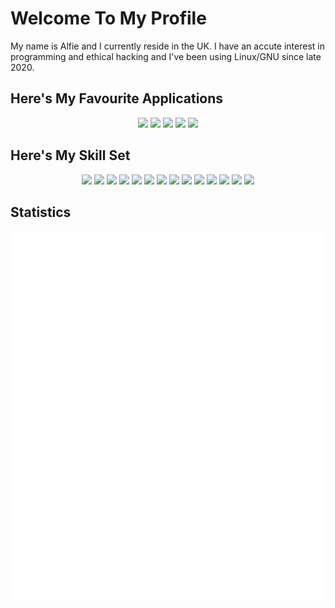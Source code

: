 # Welcome To My Profile
My name is Alfie and I currently reside in the UK. I have an accute interest in programming and ethical hacking and I've been using Linux/GNU since late 2020.

## Here's My Favourite Applications
<p align="center">
  <img height="150px" src="https://cdn.jsdelivr.net/gh/devicons/devicon/icons/firefox/firefox-original-wordmark.svg" />
  <img height="150px" src="https://cdn.jsdelivr.net/gh/devicons/devicon/icons/gimp/gimp-original-wordmark.svg" />
  <img height="150px" src="https://cdn.jsdelivr.net/gh/devicons/devicon/icons/inkscape/inkscape-original-wordmark.svg" />
  <img height="150px" src="https://cdn.jsdelivr.net/gh/devicons/devicon/icons/vscode/vscode-original.svg" />
  <img height="150px" src="https://cdn.jsdelivr.net/gh/devicons/devicon/icons/blender/blender-original.svg" />
</p>

## Here's My Skill Set
<p align="center">
  <img height="125px" src="https://cdn.jsdelivr.net/gh/devicons/devicon/icons/html5/html5-original.svg" />
  <img height="125px" src="https://cdn.jsdelivr.net/gh/devicons/devicon/icons/css3/css3-original.svg" />
  <img height="125px" src="https://cdn.jsdelivr.net/gh/devicons/devicon/icons/javascript/javascript-original.svg" />
  <img height="125px" src="https://cdn.jsdelivr.net/gh/devicons/devicon/icons/typescript/typescript-original.svg" />
  <img height="125px" src="https://cdn.jsdelivr.net/gh/devicons/devicon/icons/bootstrap/bootstrap-original-wordmark.svg" />
  <img height="125px" src="https://cdn.jsdelivr.net/gh/devicons/devicon/icons/php/php-original.svg" />
  <img height="125px" src="https://cdn.jsdelivr.net/gh/devicons/devicon/icons/git/git-original-wordmark.svg" />
  <img height="125px" src="https://cdn.jsdelivr.net/gh/devicons/devicon/icons/linux/linux-original.svg" />
  <img height="125px" src="https://cdn.jsdelivr.net/gh/devicons/devicon/icons/ubuntu/ubuntu-plain-wordmark.svg" />
  <img height="125px" src="https://cdn.jsdelivr.net/gh/devicons/devicon/icons/debian/debian-original-wordmark.svg" />
  <img height="125px" src="https://cdn.jsdelivr.net/gh/devicons/devicon/icons/mysql/mysql-original.svg" />
  <img height="125px" src="https://cdn.jsdelivr.net/gh/devicons/devicon/icons/cplusplus/cplusplus-original.svg" />
  <img height="125px" src="https://cdn.jsdelivr.net/gh/devicons/devicon/icons/r/r-original.svg" />
  <img height="125px" src="https://cdn.jsdelivr.net/gh/devicons/devicon/icons/python/python-original-wordmark.svg" />
</p>

## Statistics
  ![Overview Of My Account's Statistics](https://raw.githubusercontent.com/AD-256/AD-256/master/generated/overview.svg#gh-dark-mode-only)
  ![Overview Of My Account's Programming Langauges](https://raw.githubusercontent.com/AD-256/AD-256/master/generated/languages.svg#gh-dark-mode-only)
